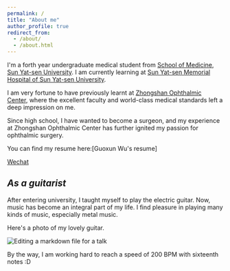 ```yaml
---
permalink: /
title: "About me"
author_profile: true
redirect_from: 
  - /about/
  - /about.html
---
```


I'm a forth year undergraduate medical student from [School of Medicine](https://szmed.sysu.edu.cn/zh-hans), [Sun Yat-sen University](https://www.sysu.edu.cn/). I am currently learning at [Sun Yat-sen Memorial Hospital of Sun Yat-sen University](https://www.gzsys.org.cn/).

I am very fortune to have previously learnt at [Zhongshan Ophthalmic Center](https://www.gzzoc.com/), where the excellent faculty and world-class medical standards left a deep impression on me. 

Since high school, I have wanted to become a surgeon, and my experience at Zhongshan Ophthalmic Center has further ignited my passion for ophthalmic surgery.

You can find my resume here:[Guoxun Wu's resume]

[Wechat](../images/WechatQRcode.jpg)

*As a guitarist*
------
After entering university, I taught myself to play the electric guitar. Now, music has become an integral part of my life. I find pleasure in playing many kinds of music, especially metal music. 

Here's a photo of my lovely guitar.

![Editing a markdown file for a talk](/images/PRSguitar.png)

By the way, I am working hard to reach a speed of 200 BPM with sixteenth notes :D
